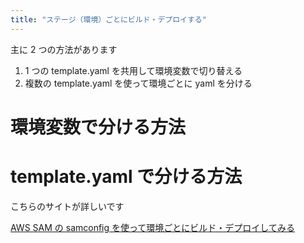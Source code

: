 ```yaml
---
title: "ステージ（環境）ごとにビルド・デプロイする"
---
```


主に 2 つの方法があります

1. 1 つの template.yaml を共用して環境変数で切り替える
2. 複数の template.yaml を使って環境ごとに yaml を分ける

# 環境変数で分ける方法

# template.yaml で分ける方法

こちらのサイトが詳しいです

[AWS SAM の samconfig を使って環境ごとにビルド・デプロイしてみる](https://tech.fusic.co.jp/posts/2021-12-09-2021-12-09-aws-sam-samconfig/)
